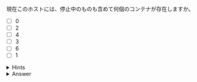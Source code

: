 現在このホストには、停止中のものも含めて何個のコンテナが存在しますか。

- [ ] 0
- [ ] 2
- [ ] 4
- [ ] 3
- [ ] 6
- [ ] 1

<details>
  <summary>Hints</summary>

`docker container ls -a` コマンドか `docker ps -a` コマンドを実行します。

</details>

<details>
  <summary>Answer</summary>

6

</details>
